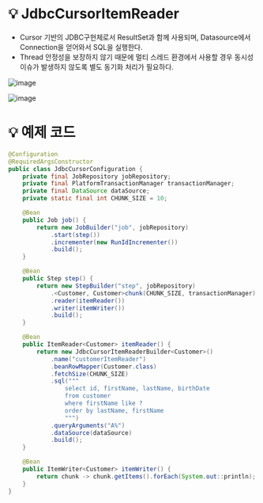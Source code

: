 # 💡 JdbcCursorItemReader

- Cursor 기반의 JDBC구현체로서 ResultSet과 함께 사용되며, Datasource에서 Connection을 얻어와서 SQL을 실행한다.
- Thread 안정성을 보장하지 않기 때문에 멀티 스레드 환경에서 사용할 경우 동시성 이슈가 발생하지 않도록 별도 동기화 처리가 필요하다.


![image](https://github.com/user-attachments/assets/84bf24ae-b745-4041-94a8-79fc52abf6ea)

![image](https://github.com/user-attachments/assets/131c0933-8efd-4b1d-b2f6-00af7c2d9941)

# 💡 예제 코드

```java
@Configuration
@RequiredArgsConstructor
public class JdbcCursorConfiguration {
    private final JobRepository jobRepository;
    private final PlatformTransactionManager transactionManager;
    private final DataSource dataSource;
    private static final int CHUNK_SIZE = 10;

    @Bean
    public Job job() {
        return new JobBuilder("job", jobRepository)
            .start(step())
            .incrementer(new RunIdIncrementer())
            .build();
    }

    @Bean
    public Step step() {
        return new StepBuilder("step", jobRepository)
            .<Customer, Customer>chunk(CHUNK_SIZE, transactionManager)
            .reader(itemReader())
            .writer(itemWriter())
            .build();
    }

    @Bean
    public ItemReader<Customer> itemReader() {
        return new JdbcCursorItemReaderBuilder<Customer>()
            .name("customerItemReader")
            .beanRowMapper(Customer.class)
            .fetchSize(CHUNK_SIZE)
            .sql("""
                select id, firstName, lastName, birthDate
                from customer
                where firstName like ?
                order by lastName, firstName
                """)
            .queryArguments("A%")
            .dataSource(dataSource)
            .build();
    }

    @Bean
    public ItemWriter<Customer> itemWriter() {
        return chunk -> chunk.getItems().forEach(System.out::println);
    }
}
```
